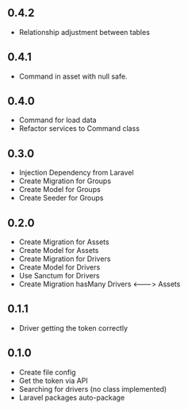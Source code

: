 ## 0.4.2

* Relationship adjustment between tables

## 0.4.1

* Command in asset with null safe.

## 0.4.0

* Command for load data
* Refactor services to Command class 

## 0.3.0

* Injection Dependency from Laravel
* Create Migration for Groups
* Create Model for Groups
* Create Seeder for Groups

## 0.2.0

* Create Migration for Assets
* Create Model for Assets
* Create Migration for Drivers
* Create Model for Drivers
* Use Sanctum for Drivers
* Create Migration hasMany Drivers <---> Assets

## 0.1.1

* Driver getting the token correctly

## 0.1.0

* Create file config
* Get the token via API
* Searching for drivers (no class implemented)
* Laravel packages auto-package